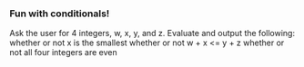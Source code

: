 ### Fun with conditionals!

Ask the user for 4 integers, w, x, y, and z.
Evaluate and output the following:
    whether or not x is the smallest
    whether or not w + x <= y + z
    whether or not all four integers are even
